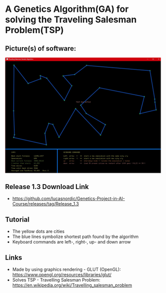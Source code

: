 # A Genetics Algorithm(GA) for solving the Traveling Salesman Problem(TSP)

## Picture(s) of software:
![ManualScreen](images/A3_GeneticsAlgo.jpg)

## Release 1.3 Download Link
- https://github.com/lucasnordic/Genetics-Project-in-AI-Course/releases/tag/Release_1.3

## Tutorial
- The yellow dots are cities
- The blue lines symbolize shortest path found by the algorithm
- Keyboard commands are left-, right-, up- and down arrow

## Links
- Made by using graphics rendering - GLUT (OpenGL):
https://www.opengl.org/resources/libraries/glut/
- Solves TSP - Travelling Salesman Problem: https://en.wikipedia.org/wiki/Travelling_salesman_problem